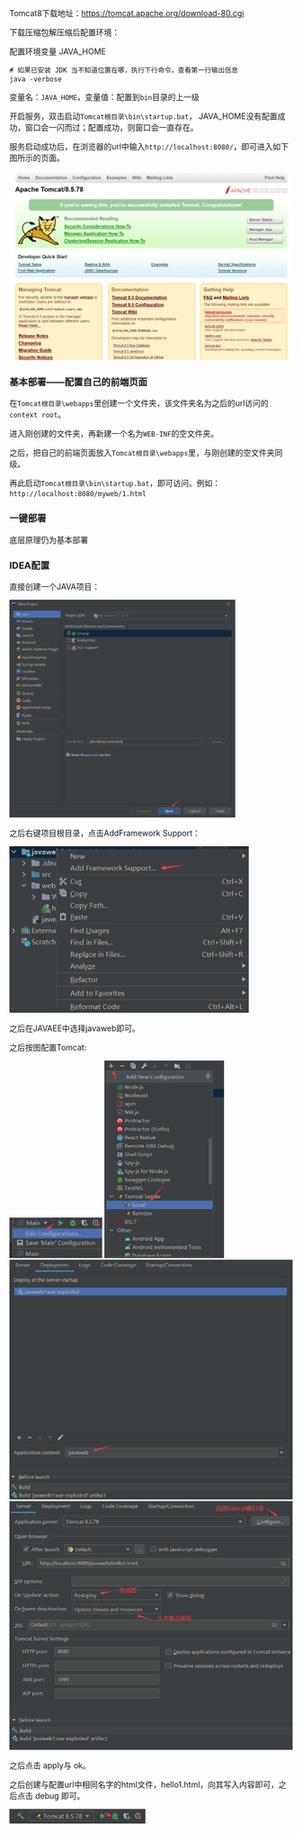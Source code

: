 Tomcat8下载地址：https://tomcat.apache.org/download-80.cgi

下载压缩包解压缩后配置环境：

配置环境变量 JAVA_HOME

```shell
# 如果已安装 JDK 当不知道位置在哪，执行下行命令，查看第一行输出信息
java -verbose
```

变量名：`JAVA_HOME`，变量值：配置到`bin`目录的上一级

开启服务，双击启动`Tomcat根目录\bin\startup.bat`， JAVA_HOME没有配置成功，窗口会一闪而过；配置成功，则窗口会一直存在。

服务启动成功后，在浏览器的url中输入`http://localhost:8080/`，即可进入如下图所示的页面。

<img src=".\picture\Tomcat页面.png" alt="Tomcat页面" style="zoom:50%;" />

### 基本部署——配置自己的前端页面

在`Tomcat根目录\webapps`里创建一个文件夹，该文件夹名为之后的url访问的`context root`。

进入刚创建的文件夹，再新建一个名为`WEB-INF`的空文件夹。

之后，把自己的前端页面放入`Tomcat根目录\webapps`里，与刚创建的空文件夹同级。

再此启动`Tomcat根目录\bin\startup.bat`，即可访问。例如：`http://localhost:8080/myweb/1.html`

### 一键部署

底层原理仍为基本部署

### IDEA配置

直接创建一个JAVA项目：

<img src=".\picture\创建项目.png" alt="创建项目" style="zoom:40%;" />

之后右键项目根目录，点击AddFramework Support：

<img src=".\picture\添加框架.png" alt="添加框架" style="zoom:80%;" />

之后在JAVAEE中选择javaweb即可。

之后按图配置Tomcat:

<img src=".\picture\tomcat配置1.png" alt="tomcat配置1" style="zoom:67%;" />

<img src=".\picture\tomcat配置2.png" alt="tomcat配置2" style="zoom:60%;" />

<img src=".\picture\tomcat配置3.png" alt="tomcat配置3" style="zoom:60%;" />

<img src=".\picture\tomcat配置4.png" alt="tomcat配置4" style="zoom:67%;" />

之后点击 apply与 ok。

之后创建与配置url中相同名字的html文件，hello1.html，向其写入内容即可，之后点击 debug 即可。

<img src=".\picture\tomcat配置5.png" alt="tomcat配置5" style="zoom:67%;" />
